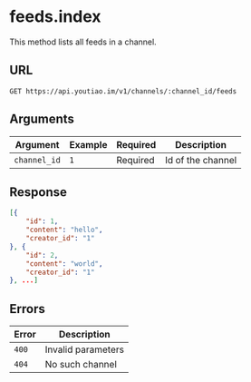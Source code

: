 # feeds.index

This method lists all feeds in a channel.


## URL

`GET https://api.youtiao.im/v1/channels/:channel_id/feeds`


## Arguments

| Argument     | Example | Required | Description         |
| ------------ | ------- | -------- | ------------------- |
| `channel_id` | `1`     | Required | Id of the channel   |


## Response

```json
[{
    "id": 1,
    "content": "hello",
    "creator_id": "1"
}, {
    "id": 2,
    "content": "world",
    "creator_id": "1"
}, ...]
```


## Errors

| Error | Description        |
| ----- | ------------------ |
| `400` | Invalid parameters |
| `404` | No such channel    |
